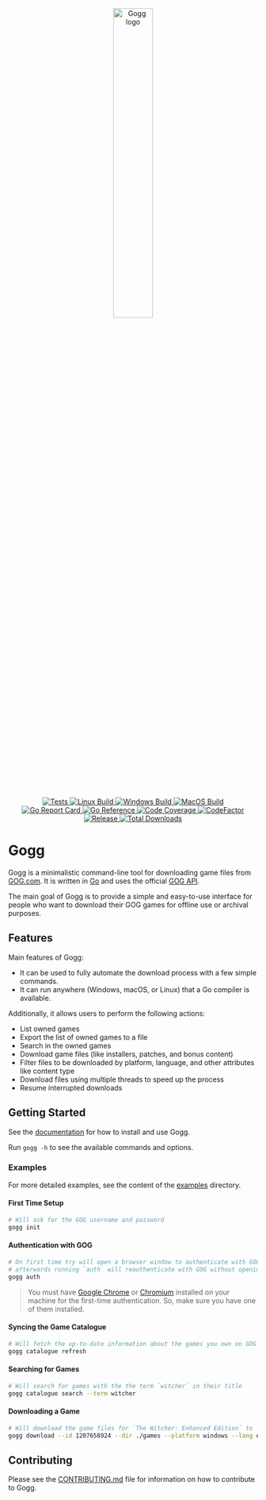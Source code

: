 <div align="center">
  <picture>
    <source media="(prefers-color-scheme: light)" srcset="logo.jpeg">
    <source media="(prefers-color-scheme: dark)" srcset="logo.jpeg">
    <img alt="Gogg logo" src="logo.jpeg" height="40%" width="40%">
  </picture>
</div>
<br>

<p align="center">
  <a href="https://github.com/habedi/gogg/actions/workflows/tests.yml">
    <img src="https://github.com/habedi/gogg/actions/workflows/tests.yml/badge.svg" alt="Tests">
  </a>
  <a href="https://github.com/habedi/gogg/actions/workflows/build_linux.yml">
    <img src="https://github.com/habedi/gogg/actions/workflows/build_linux.yml/badge.svg" alt="Linux Build">
  </a>
  <a href="https://github.com/habedi/gogg/actions/workflows/build_windows.yml">
    <img src="https://github.com/habedi/gogg/actions/workflows/build_windows.yml/badge.svg" alt="Windows Build">
  </a>
  <a href="https://github.com/habedi/gogg/actions/workflows/build_macos.yml">
    <img src="https://github.com/habedi/gogg/actions/workflows/build_macos.yml/badge.svg" alt="MacOS Build">
  </a>
  <br>
  <a href="https://goreportcard.com/report/github.com/habedi/gogg">
    <img src="https://goreportcard.com/badge/github.com/habedi/gogg" alt="Go Report Card">
  </a>
  <a href="https://pkg.go.dev/github.com/habedi/gogg">
    <img src="https://pkg.go.dev/badge/github.com/habedi/gogg.svg" alt="Go Reference">
  </a>
  <a href="https://codecov.io/gh/habedi/gogg">
    <img src="https://codecov.io/gh/habedi/gogg/graph/badge.svg?token=1RUL13T0VE" alt="Code Coverage">
  </a>
  <a href="https://www.codefactor.io/repository/github/habedi/gogg">
    <img src="https://www.codefactor.io/repository/github/habedi/gogg/badge" alt="CodeFactor">
  </a>
  <a href="https://github.com/habedi/gogg/releases/latest">
    <img src="https://img.shields.io/github/release/habedi/gogg.svg?style=flat-square" alt="Release">
  </a>
  <a href="https://github.com/habedi/gogg/releases">
  <img src="https://img.shields.io/github/downloads/habedi/gogg/total.svg" alt="Total Downloads">
  </a>
</p>

# Gogg

Gogg is a minimalistic command-line tool for downloading game files from [GOG.com](https://www.gog.com/).
It is written in [Go](https://golang.org/) and uses the
official [GOG API](https://gogapidocs.readthedocs.io/en/latest/index.html).

The main goal of Gogg is to provide a simple and easy-to-use interface for people who want to download their GOG games
for offline use or archival purposes.

## Features

Main features of Gogg:

- It can be used to fully automate the download process with a few simple commands.
- It can run anywhere (Windows, macOS, or Linux) that a Go compiler is available.

Additionally, it allows users to perform the following actions:

- List owned games
- Export the list of owned games to a file
- Search in the owned games
- Download game files (like installers, patches, and bonus content)
- Filter files to be downloaded by platform, language, and other attributes like content type
- Download files using multiple threads to speed up the process
- Resume interrupted downloads

## Getting Started

See the [documentation](docs/README.md) for how to install and use Gogg.

Run `gogg -h` to see the available commands and options.

### Examples

For more detailed examples, see the content of the [examples](docs/examples/) directory.

#### First Time Setup

```bash
# Will ask for the GOG username and password
gogg init
```

#### Authentication with GOG

```bash
# On first time try will open a browser window to authenticate with GOG,
# afterwards running `auth` will reauthenticate with GOG without opening a browser window
gogg auth
```

> You must have [Google Chrome](https://www.google.com/chrome/) or [Chromium](https://www.chromium.org/) installed
> on your machine for the first-time authentication.
> So, make sure you have one of them installed.

#### Syncing the Game Catalogue

```bash
# Will fetch the up-to-date information about the games you own on GOG
gogg catalogue refresh
```

#### Searching for Games

```bash
# Will search for games with the the term `witcher` in their title
gogg catalogue search --term witcher
```

#### Downloading a Game

```bash
# Will download the game files for `The Witcher: Enhanced Edition` to `./games` directory
gogg download --id 1207658924 --dir ./games --platform windows --lang en --dlcs true --extras true --resume true --threads 5
```

## Contributing

Please see the [CONTRIBUTING.md](CONTRIBUTING.md) file for information on how to contribute to Gogg.
